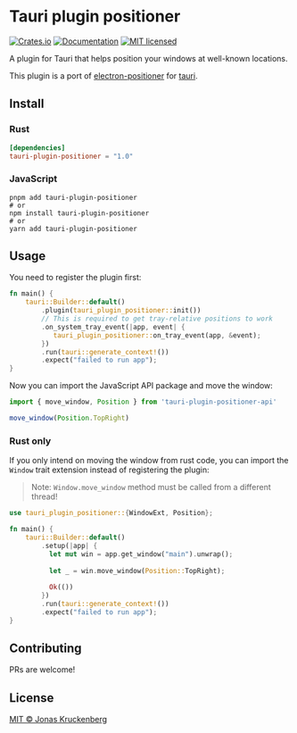 # Tauri plugin positioner

[![Crates.io][crates-badge]][crates-url]
[![Documentation][docs-badge]][docs-url]
[![MIT licensed][mit-badge]][mit-url]

[crates-badge]: https://img.shields.io/crates/v/tauri-plugin-positioner.svg
[crates-url]: https://crates.io/crates/tauri-plugin-positioner
[docs-badge]: https://img.shields.io/docsrs/tauri-plugin-positioner.svg
[docs-url]: https://docs.rs/tauri-plugin-positioner
[mit-badge]: https://img.shields.io/badge/license-MIT-blue.svg
[mit-url]: LICENSE

A plugin for Tauri that helps position your windows at well-known locations.

This plugin is a port of [electron-positioner](https://github.com/jenslind/electron-positioner) for [tauri](https://tauri.studio).

## Install

### Rust

```toml
[dependencies]
tauri-plugin-positioner = "1.0"
```

### JavaScript

```
pnpm add tauri-plugin-positioner
# or
npm install tauri-plugin-positioner
# or
yarn add tauri-plugin-positioner
```

## Usage

You need to register the plugin first:

```rust
fn main() {
    tauri::Builder::default()
        .plugin(tauri_plugin_positioner::init())
        // This is required to get tray-relative positions to work
        .on_system_tray_event(|app, event| {
           tauri_plugin_positioner::on_tray_event(app, &event);
        })
        .run(tauri::generate_context!())
        .expect("failed to run app");
}
```

Now you can import the JavaScript API package and move the window:

```javascript
import { move_window, Position } from 'tauri-plugin-positioner-api'

move_window(Position.TopRight)
```

### Rust only

If you only intend on moving the window from rust code, you can import the `Window` trait extension instead of registering the plugin:

> Note: `Window.move_window` method must be called from a different thread!

```rust
use tauri_plugin_positioner::{WindowExt, Position};

fn main() {
    tauri::Builder::default()
        .setup(|app| {
          let mut win = app.get_window("main").unwrap();
      
          let _ = win.move_window(Position::TopRight);
          
          Ok(())
        })
        .run(tauri::generate_context!())
        .expect("failed to run app");
}
```

## Contributing

PRs are welcome!

## License

[MIT © Jonas Kruckenberg](./LICENSE)
